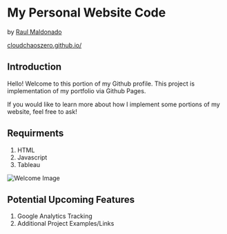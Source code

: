 # My Personal Website Code
by [Raul Maldonado]()

[cloudchaoszero.github.io/](https://cloudchaoszero.github.io/)

## Introduction

Hello! Welcome to this portion of my Github profile. This project is implementation of my portfolio via Github Pages.

If you would like to learn more about how I implement some portions of my website, feel free to ask!

## Requirments

1. HTML
2. Javascript
3. Tableau

<img src="https://media.giphy.com/media/o0vwzuFwCGAFO/giphy.gif" title="Welcome Image">


## Potential Upcoming Features

1. Google Analytics Tracking
2. Additional Project Examples/Links